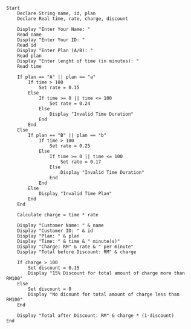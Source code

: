     Start
        Declare String name, id, plan
        Declare Real time, rate, charge, discount

        Display "Enter Your Name: "
        Read name
        Display "Enter Your ID: "
        Read id
        Display "Enter Plan (A/B): "
        Read plan
        Display "Enter lenght of time (in minutes): "
        Read time

        If plan == "A" || plan == "a"
            If time > 100
                Set rate = 0.15
            Else
                If time >= 0 || time <= 100
                    Set rate = 0.24
                Else
                    Display "Invalid Time Duration"
                End
            End
        Else
            If plan == "B" || plan == "b"
                If time > 100
                    Set rate = 0.25
                Else
                    If time >= 0 || time <= 100
                        Set rate = 0.17
                    Else
                        Display "Invalid Time Duration"
                    End
                End
            Else
                Display "Invalid Time Plan"
            End
        End

        Calculate charge = time * rate

        Display "Customer Name: " & name
        Display "Customer ID: " & id
        Display "Plan: " & plan
        Display "Time: " & time & " minute(s)"
        Display "Charge: RM" & rate & " per minute"
        Display "Total before Discount: RM" & charge

        If charge > 100
            Set discount = 0.15
            Display "15% Discount for total amount of charge more than RM100"
        Else
            Set discount = 0
            Display "No dicount for total amount of charge less than RM100"
        End

        Display "Total after Discount: RM" & charge * (1-discount)
    End